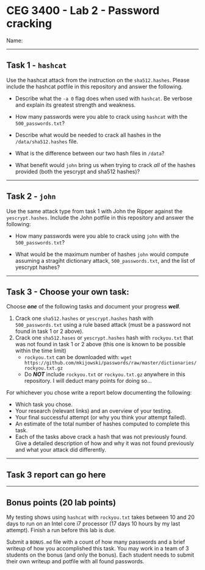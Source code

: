 # CEG 3400 - Lab 2 - Password cracking

Name: 

---

## Task 1 - `hashcat`

Use the hashcat attack from the instruction on the `sha512.hashes`.  Please include the hashcat potfile in this repository and answer the following.

* Describe what the `-a 0` flag does when used with `hashcat`.  Be verbose and explain its greatest strength and weakness.

* How many passwords were you able to crack using `hashcat` with the `500_passwords.txt`?

* Describe what would be needed to crack all hashes in the `/data/sha512.hashes` file.

* What is the difference between our two hash files in `/data`?

* What benefit would `john` bring us when trying to crack *all* of the hashes provided (both the yescrypt and sha512 hashes)?

---

## Task 2 - `john`

Use the same attack type from task 1 with John the Ripper against the `yescrypt.hashes`.  Include the John potfile in this repository and answer the following:

* How many passwords were you able to crack using `john` with the `500_passwords.txt`?

* What would be the maximum number of hashes `john` would compute assuming a 
  stragiht dictionary attack, `500_passwords.txt`, and the list of yescrypt hashes?

---

## Task 3 - Choose your own task:

Choose ***one*** of the following tasks and document your progress ***well***.

1. Crack one `sha512.hashes` or `yescrypt.hashes` hash with `500_passwords.txt` using a rule based attack (must be a password not found in task 1 or 2 above).
2. Crack one `sha512.hases` or `yescrypt.hashes` hash with `rockyou.txt` that was not found in task 1 or 2 above (this one is known to be possible within the time limit)
   * `rockyou.txt` can be downloaded with: `wget https://github.com/mkijowski/passwords/raw/master/dictionaries/rockyou.txt.gz`
   * Do ***NOT*** include `rockyou.txt` or `rockyou.txt.gz` anywhere in this repository.  I will deduct many points for doing so...

For whichever you chose write a report below documenting the following:

* Which task you chose.
* Your research (relevant links) and an overview of your testing.
* Your final successful attempt (or why you think your attempt failed).
* An estimate of the total number of hashes computed to complete this task.
* Each of the tasks above crack a hash that was not previously found.  Give a detailed description of how and why it was not found 
  previously and what your attack did differently. 

---

## Task 3 report can go here

---

## Bonus points (20 lab points)

My testing shows using `hashcat` with `rockyou.txt` takes between 10 and 20 days to run on an Intel core i7 
processor (17 days 10 hours by my last attempt).  Finish a run before this lab is due. 

Submit a `BONUS.md` file with a count of how many passwords and a brief writeup of how you accomplished this task.
You may work in a team of 3 students on the bonus (and only the bonus).  Each student needs to submit their own 
writeup and potfile with all found passwords. 

